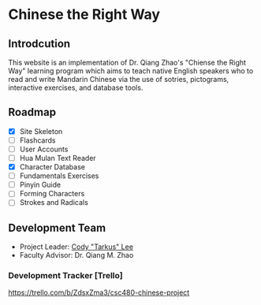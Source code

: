 # Chinese the Right Way

## Introdcution
This website is an implementation of Dr. Qiang Zhao's "Chiense the Right Way" learning 
program which aims to teach native English speakers who to read and write Mandarin Chinese via the use of 
sotries, pictograms, interactive exercises, and database tools.

## Roadmap
* [X]   Site Skeleton
* [ ]   Flashcards
* [ ]   User Accounts
* [ ]   Hua Mulan Text Reader
* [X]   Character Database
* [ ]   Fundamentals Exercises
* [ ]   Pinyin Guide
* [ ]   Forming Characters
* [ ]   Strokes and Radicals

## Development Team
*   Project Leader: [Cody "Tarkus" Lee](blacktarkus.github.io)
*   Faculty Advisor: Dr. Qiang M. Zhao

### Development Tracker [Trello]
https://trello.com/b/ZdsxZma3/csc480-chinese-project